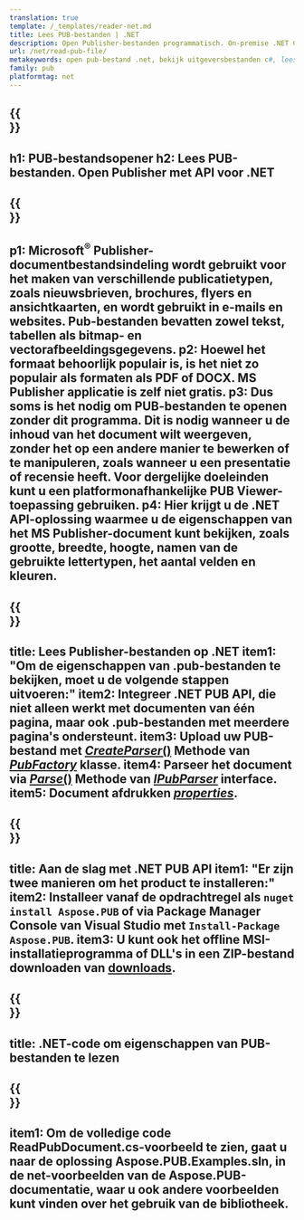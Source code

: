 ```yaml
---
translation: true
template: /_templates/reader-net.md
title: Lees PUB-bestanden | .NET
description: Open Publisher-bestanden programmatisch. On-premise .NET C# API-oplossing om PUB-eigenschappen te lezen. Gebruik het om te integreren in uw project.
url: /net/read-pub-file/
metakeywords: open pub-bestand .net, bekijk uitgeversbestanden c#, lees uitgeversbestanden, uitgeversviewer voor c#, pub-formaatlezer, pub-bestandsopener
family: pub
platformtag: net
---
```


{{<section banner>}}
---
h1: PUB-bestandsopener
h2: Lees PUB-bestanden. Open Publisher met API voor .NET
---

{{<section overview>}}
---
p1: Microsoft<sup>®</sup> Publisher-documentbestandsindeling wordt gebruikt voor het maken van verschillende publicatietypen, zoals nieuwsbrieven, brochures, flyers en ansichtkaarten, en wordt gebruikt in e-mails en websites. Pub-bestanden bevatten zowel tekst, tabellen als bitmap- en vectorafbeeldingsgegevens.
p2: Hoewel het formaat behoorlijk populair is, is het niet zo populair als formaten als PDF of DOCX. MS Publisher applicatie is zelf niet gratis.
p3: Dus soms is het nodig om PUB-bestanden te openen zonder dit programma. Dit is nodig wanneer u de inhoud van het document wilt weergeven, zonder het op een andere manier te bewerken of te manipuleren, zoals wanneer u een presentatie of recensie heeft. Voor dergelijke doeleinden kunt u een platformonafhankelijke PUB Viewer-toepassing gebruiken.
p4: Hier krijgt u de .NET API-oplossing waarmee u de eigenschappen van het MS Publisher-document kunt bekijken, zoals grootte, breedte, hoogte, namen van de gebruikte lettertypen, het aantal velden en kleuren.
---

{{<section feature1>}}
---
title: Lees Publisher-bestanden op .NET
item1: "Om de eigenschappen van .pub-bestanden te bekijken, moet u de volgende stappen uitvoeren:"
item2: Integreer .NET PUB API, die niet alleen werkt met documenten van één pagina, maar ook .pub-bestanden met meerdere pagina's ondersteunt.
item3: Upload uw PUB-bestand met [*CreateParser*()](https://reference.aspose.com/pub/net/aspose.pub/pubfactory/createparser/) Methode van [*PubFactory*](https://reference.aspose.com/pub/net/aspose.pub/pubfactory/) klasse.
item4: Parseer het document via [*Parse*()](https://reference.aspose.com/pub/net/aspose.pub/ipubparser/parse/) Methode van [*IPubParser*](https://reference.aspose.com/pub/net/aspose.pub/ipubparser/) interface.
item5: Document afdrukken [*properties*](https://reference.aspose.com/pub/net/aspose.pub/document/#properties).
---

{{<section feature2>}}
---
title: Aan de slag met .NET PUB API
item1: "Er zijn twee manieren om het product te installeren:"
item2: Installeer vanaf de opdrachtregel als ```nuget install Aspose.PUB``` of via Package Manager Console van Visual Studio met ```Install-Package Aspose.PUB```.
item3: U kunt ook het offline MSI-installatieprogramma of DLL's in een ZIP-bestand downloaden van [downloads](https://releases.aspose.com/pub/net/).
---

{{<section codeexample>}}
---
title: .NET-code om eigenschappen van PUB-bestanden te lezen
---

{{<section summary>}}
---
item1: Om de volledige code ReadPubDocument.cs-voorbeeld te zien, gaat u naar de oplossing Aspose.PUB.Examples.sln, in de net-voorbeelden van de Aspose.PUB-documentatie, waar u ook andere voorbeelden kunt vinden over het gebruik van de bibliotheek.
---